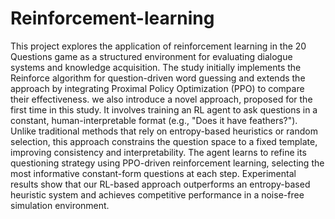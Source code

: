 # Reinforcement-learning
This project explores the application of reinforcement learning in the 20 Questions game as a structured environment for evaluating dialogue systems and knowledge acquisition. The study initially implements the Reinforce algorithm for question-driven word guessing and extends the approach by integrating Proximal Policy Optimization (PPO) to compare their effectiveness. we also introduce a novel approach, proposed for the first time in this study. It involves training an RL agent to ask questions in a constant, human-interpretable format (e.g., "Does it have feathers?"). Unlike traditional methods that rely on entropy-based heuristics or random selection, this approach constrains the question space to a fixed template, improving consistency and interpretability. The agent learns to refine its questioning strategy using PPO-driven reinforcement learning, selecting the most informative constant-form questions at each step. Experimental results show that our RL-based approach outperforms an entropy-based heuristic system and achieves competitive performance in a noise-free simulation environment.
